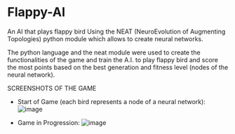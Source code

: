 # Flappy-AI

An AI that plays flappy bird Using the NEAT (NeuroEvolution of Augmenting Topologies) python module which allows to create neural networks.

The python language and the neat module were used to create the functionalities of the game and train the A.I. to play flappy bird and score the most points based on the best generation and fitness level (nodes of the neural network). 

SCREENSHOTS OF THE GAME
- Start of Game (each bird represents a node of a neural network):
![image](https://user-images.githubusercontent.com/66892906/205958623-5226cf82-2bb4-40e4-b810-ec683ca02ed3.png)

- Game in Progression:
![image](https://user-images.githubusercontent.com/66892906/205958576-a9294e9c-e6e0-4d9d-a7ef-8f10c23da617.png)


